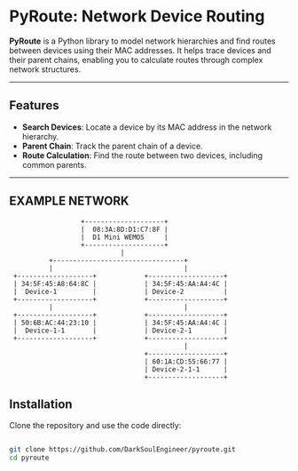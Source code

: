 # PyRoute: Network Device Routing

**PyRoute** is a Python library to model network hierarchies and find routes between devices using their MAC addresses. It helps trace devices and their parent chains, enabling you to calculate routes through complex network structures.

---

## Features

- **Search Devices**: Locate a device by its MAC address in the network hierarchy.
- **Parent Chain**: Track the parent chain of a device.
- **Route Calculation**: Find the route between two devices, including common parents.

---


## EXAMPLE NETWORK

                      +--------------------+
                      |  08:3A:8D:D1:C7:8F |
                      |  D1 Mini WEMOS     |
                      +--------------------+
                                |
              +---------------------------------+
              |                                 |
     +-------------------+            +-------------------+
     | 34:5F:45:A8:64:8C |            | 34:5F:45:AA:A4:4C |
     |  Device-1         |            | Device-2          |
     +-------------------+            +-------------------+
              |                                 |
     +-------------------+            +-------------------+
     | 50:6B:AC:44:23:10 |            | 34:5F:45:AA:A4:4C |
     |  Device-1-1       |            | Device-2-1        |
     +-------------------+            +-------------------+
                                                |
                                      +-------------------+
                                      | 60:1A:CD:55:66:77 |
                                      | Device-2-1-1      |
                                      +-------------------+

## Installation

Clone the repository and use the code directly:

```bash

git clone https://github.com/DarkSoulEngineer/pyroute.git
cd pyroute

